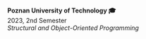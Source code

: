 **Poznan University of Technology 🎓** \
2023, 2nd Semester \
*Structural and Object-Oriented Programming*